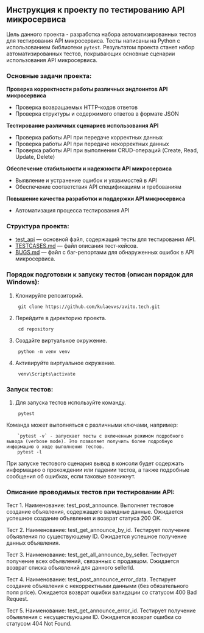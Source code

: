 ## Инструкция к проекту по тестированию API микросервиса

Цель данного проекта - разработка набора автоматизированных тестов для тестирования API микросервиса. Тесты написаны на Python с использованием библиотеки `pytest`. Результатом проекта станет набор автоматизированных тестов, покрывающих основные сценарии использования API микросервиса.

### Основные задачи проекта:

**Проверка корректности работы различных эндпоинтов API микросервиса**
- Проверка возвращаемых HTTP-кодов ответов
- Проверка структуры и содержимого ответов в формате JSON

**Тестирование различных сценариев использования API**
- Проверка работы API при передаче корректных данных
- Проверка работы API при передаче некорректных данных
- Проверка работы API при выполнении CRUD-операций (Create, Read, Update, Delete)

**Обеспечение стабильности и надежности API микросервиса**
- Выявление и устранение ошибок и уязвимостей в API
- Обеспечение соответствия API спецификациям и требованиям

**Повышение качества разработки и поддержки API микросервиса**
- Автоматизация процесса тестирования API

### Структура проекта:

- [test_api](/test_api.py) — основной файл, содержащий тесты для тестирования API.
- [TESTCASES.md](/TESTCASES.md) — файл описания тест-кейсов.
- [BUGS.md](/BUGS.md) — файл с баг-репортами для обнаруженных ошибок в API микросервиса.

### Порядок подготовки к запуску тестов (описан порядок для Windows):

1. Клонируйте репозиторий.

        git clone https://github.com/kulaevvs/avito.tech.git

2. Перейдите в директорию проекта.

        cd repository

3. Создайте виртуальное окружение.

        python -m venv venv
   
5. Активируйте виртуальное окружение.

        venv\Scripts\activate

### Запуск тестов:

1. Для запуска тестов используйте команду.

        pytest

Команда может выполняться с различными ключами, например:

        `pytest -v` - запускает тесты с включенным режимом подробного вывода (verbose mode). Это позволяет получить более подробную информацию о ходе выполнения тестов.
        pytest -l

При запуске тестового сценария вывод в консоли будет содержать информацию о прохождении или падении тестов, а также подробные сообщения об ошибках, если таковые возникнут.

### Описание проводимых тестов при тестировании API:

Тест 1. Наименование: test_post_announce.
Выполняет тестовое создание объявления, содержащего валидные данные. Ожидается успешное создание объявления и возврат статуса 200 OK.

Тест 2. Наименование: test_get_announce_by_id.
Тестирует получение объявления по существующему ID. Ожидается успешное получение данных объявления.

Тест 3. Наименование: test_get_all_announce_by_seller.
Тестирует получение всех объявлений, связанных с продавцом. Ожидается возврат списка объявлений для данного sellerId.

Тест 4. Наименование: test_post_announce_error_data.
Тестирует создание объявления с некорректными данными (без обязательного поля price). Ожидается возврат ошибки валидации со статусом 400 Bad Request.

Тест 5. Наименование: test_get_announce_error_id.
Тестирует получение объявления с несуществующим ID. Ожидается возврат ошибки со статусом 404 Not Found.



